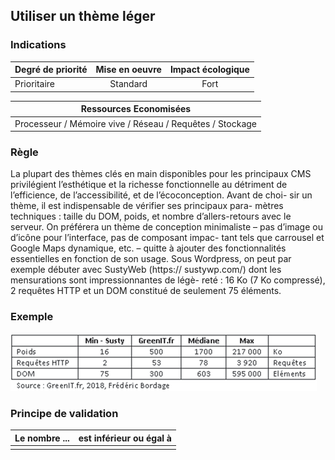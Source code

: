 ## Utiliser un thème léger
### Indications
| Degré de priorité |      Mise en oeuvre       |  Impact écologique    | 
|-------------------|:-------------------------:|:---------------------:|
| Prioritaire       |  Standard                 | Fort                  | 


|Ressources Economisées                                      |
|:----------------------------------------------------------:|
| Processeur / Mémoire vive / Réseau / Requêtes / Stockage |

### Règle
La plupart des thèmes clés en main disponibles pour les principaux CMS privilégient l’esthétique et la richesse fonctionnelle au détriment de l’efficience, de l’accessibilité, et de l’écoconception. Avant de choi- sir un thème, il est indispensable de vérifier ses principaux para- mètres techniques : taille du DOM, poids, et nombre d’allers-retours avec le serveur. On préférera un thème de conception minimaliste
– pas d’image ou d’icône pour l’interface, pas de composant impac- tant tels que carrousel et Google Maps dynamique, etc. – quitte à ajouter des fonctionnalités essentielles en fonction de son usage. Sous Wordpress, on peut par exemple débuter avec SustyWeb (https:// sustywp.com/) dont les mensurations sont impressionnantes de légè- reté : 16 Ko (7 Ko compressé), 2 requêtes HTTP et un DOM constitué de seulement 75 éléments.

### Exemple
![img_2.png](img_2.png)

### Principe de validation

| Le nombre ...     | est inférieur ou égal à   |  
|-------------------|:-------------------------:|
|   |   |
